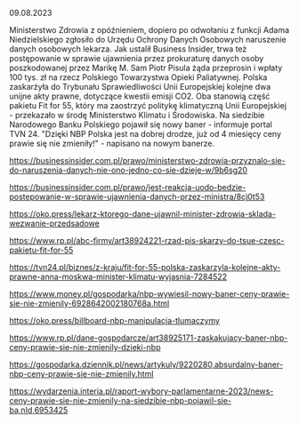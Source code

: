 09.08.2023

Ministerstwo Zdrowia z opóźnieniem, dopiero po odwołaniu z funkcji Adama Niedzielskiego zgłosiło do Urzędu Ochrony Danych Osobowych naruszenie danych osobowych lekarza. Jak ustalił Business Insider, trwa też postępowanie w sprawie ujawnienia przez prokuraturę danych osoby poszkodowanej przez Marikę M. Sam Piotr Pisula żąda przeprosin i wpłaty 100 tys. zł na rzecz Polskiego Towarzystwa Opieki Paliatywnej. Polska zaskarżyła do Trybunału Sprawiedliwości Unii Europejskiej kolejne dwa unijne akty prawne, dotyczące kwestii emisji CO2. Oba stanowią część pakietu Fit for 55, który ma zaostrzyć politykę klimatyczną Unii Europejskiej - przekazało w środę Ministerstwo Klimatu i Środowiska. Na siedzibie Narodowego Banku Polskiego pojawił się nowy baner - informuje portal TVN 24. "Dzięki NBP Polska jest na dobrej drodze, już od 4 miesięcy ceny prawie się nie zmieniły!" - napisano na nowym banerze.

https://businessinsider.com.pl/prawo/ministerstwo-zdrowia-przyznalo-sie-do-naruszenia-danych-nie-ono-jedno-co-sie-dzieje-w/9b6sg20

https://businessinsider.com.pl/prawo/jest-reakcja-uodo-bedzie-postepowanie-w-sprawie-ujawnienia-danych-przez-ministra/8cj0t53

https://oko.press/lekarz-ktorego-dane-ujawnil-minister-zdrowia-sklada-wezwanie-przedsadowe

https://www.rp.pl/abc-firmy/art38924221-rzad-pis-skarzy-do-tsue-czesc-pakietu-fit-for-55

https://tvn24.pl/biznes/z-kraju/fit-for-55-polska-zaskarzyla-kolejne-akty-prawne-anna-moskwa-minister-klimatu-wyjasnia-7284522

https://www.money.pl/gospodarka/nbp-wywiesil-nowy-baner-ceny-prawie-sie-nie-zmienily-6928642002180768a.html

https://oko.press/billboard-nbp-manipulacja-tlumaczymy

https://www.rp.pl/dane-gospodarcze/art38925171-zaskakujacy-baner-nbp-ceny-prawie-sie-nie-zmienily-dzieki-nbp

https://gospodarka.dziennik.pl/news/artykuly/9220280,absurdalny-baner-nbp-ceny-prawie-sie-nie-zmienily.html

https://wydarzenia.interia.pl/raport-wybory-parlamentarne-2023/news-ceny-prawie-sie-nie-zmienily-na-siedzibie-nbp-pojawil-sie-ba,nId,6953425